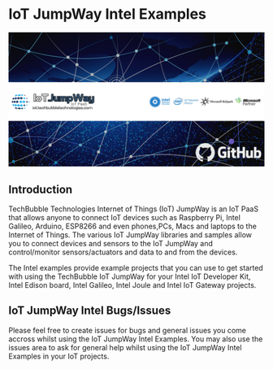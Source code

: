 # IoT JumpWay Intel Examples

![TechBubble IoT JumpWay Docs](images/main/IoT-Jumpway.jpg)  

## Introduction

TechBubble Technologies Internet of Things (IoT) JumpWay is an IoT PaaS that allows anyone to connect IoT devices such as Raspberry Pi, Intel Galileo, Arduino, ESP8266 and even phones,PCs, Macs and laptops to the Internet of Things. The various IoT JumpWay libraries and samples allow you to connect devices and sensors to the IoT JumpWay and control/monitor sensors/actuators and data to and from the devices.

The Intel examples provide example projects that you can use to get started with using the TechBubble IoT JumpWay for your Intel IoT Developer Kit, Intel Edison board, Intel Galileo, Intel Joule and Intel IoT Gateway projects.

## IoT JumpWay Intel Bugs/Issues

Please feel free to create issues for bugs and general issues you come accross whilst using the IoT JumpWay Intel Examples. You may also use the issues area to ask for general help whilst using the IoT JumpWay Intel Examples in your IoT projects.
